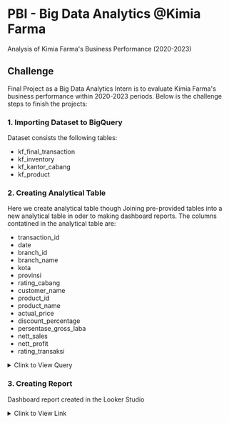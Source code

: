# PBI - Big Data Analytics @Kimia Farma
Analysis of Kimia Farma's Business Performance (2020-2023)
## Challenge
Final Project as a Big Data Analytics Intern is to evaluate Kimia Farma's business performance within 2020-2023 periods. Below is the challenge steps to finish the projects:
### 1. Importing Dataset to BigQuery
Dataset consists the following tables:
- kf_final_transaction
- kf_inventory
- kf_kantor_cabang
- kf_product
  
### 2. Creating Analytical Table
Here we create analytical table though Joining pre-provided tables into a new analytical table in oder to making dashboard reports.
The columns contatined in the analytical table are:
- transaction_id
- date
- branch_id
- branch_name
- kota
- provinsi
- rating_cabang
- customer_name
- product_id
- product_name
- actual_price
- discount_percentage
- persentase_gross_laba
- nett_sales
- nett_profit
- rating_transaksi

<details>
  <summary> Clink to View Query </summary>
  
```sql
CREATE TABLE kimia_farma.kf_analytics AS(
SELECT
  t.transaction_id,
  t.date,
  t.branch_id,
  k.branch_name,
  k.kota,
  k.provinsi,
  k.rating as rating_cabang,
  t.customer_name,
  p.product_id,
  p.product_name,
  p.price as actual_price,
  t.discount_percentage,
  t.price * (1-t.discount_percentage) as nett_sales,
  CASE
    WHEN p.price <= 50000 THEN "10%"
    WHEN p.price BETWEEN 50001 and 100000 THEN "15%"
    WHEN p.price BETWEEN 100001 and 300000 THEN "20%"
    WHEN p.price BETWEEN 300001 and 500000 THEN "25%"
    ELSE "30%"
  END as persentase_gross_laba,
  t.price * (1-t.discount_percentage) *
    CASE
      WHEN p.price <= 50000 THEN 0.1
      WHEN p.price BETWEEN 50001 and 100000 THEN 0.15
      WHEN p.price BETWEEN 100001 and 300000 THEN 0.2
      WHEN p.price BETWEEN 300001 and 500000 THEN 0.25
      ELSE 0.3
    END as nett_profit,
  t.rating as rating_transaksi

FROM kimia_farma.kf_final_transaction as t
LEFT JOIN kimia_farma.kf_kantor_cabang as k
  ON t.branch_id = k.branch_id
LEFT JOIN kimia_farma.kf_product as p
  ON t.product_id = p.product_id
ORDER BY t.date desc, k.provinsi, k.kota, t.customer_name
);
```
</details>


### 3. Creating Report
Dashboard report created in the Looker Studio
<details>
  <summary>Clink to View Link </summary>
  
</details>


